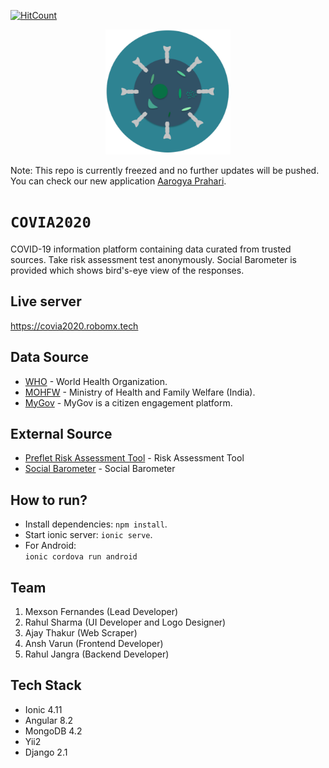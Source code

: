[![HitCount](http://hits.dwyl.com/RoboMx/COVIA.svg)](http://hits.dwyl.com/RoboMx/COVIA)

<p align="center">
    <img src="src/assets/icon/icon.png" width="200px" height="200px"/>
</p>

Note: This repo is currently freezed and no further updates will be pushed. You can check our new application [Aarogya Prahari](https://aarogyaprahari.in/).


# `COVIA2020`
COVID-19 information platform containing data curated from trusted sources. Take risk assessment test anonymously. Social Barometer is provided which shows bird's-eye view of the responses.

## Live server
https://covia2020.robomx.tech

## Data Source
* [WHO](https://who.int) - World Health Organization.
* [MOHFW](https://www.mohfw.gov.in/) - Ministry of Health and Family Welfare (India).
* [MyGov](https://www.mygov.in/) - MyGov is a citizen engagement platform.

## External Source
* [Preflet Risk Assessment Tool](https://covid.preflet.com/en/test) - Risk Assessment Tool
* [Social Barometer](https://covid.preflet.com/en/report) - Social Barometer

## How to run?
* Install dependencies: `npm install`.
* Start ionic server: `ionic serve`.
* For Android:  
`ionic cordova run android`

## Team
1. Mexson Fernandes (Lead Developer)
2. Rahul Sharma (UI Developer and Logo Designer)
3. Ajay Thakur (Web Scraper)
4. Ansh Varun (Frontend Developer)
5. Rahul Jangra (Backend Developer)

## Tech Stack
* Ionic 4.11
* Angular 8.2
* MongoDB 4.2
* Yii2
* Django 2.1
